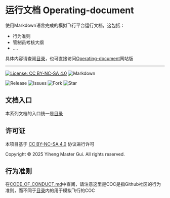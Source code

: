 # 运行文档 Operating-document
使用Markdown语言完成的模拟飞行平台运行文档，这包括：

- 行为准则
- 管制员考核大纲
- ....

具体内容请查阅[目录](./table_of_contents.md)，也可直接访问[Operating-document](https://flyleague-collection.github.io/Operating-document/)网站版

---

[![License: CC BY-NC-SA 4.0](https://img.shields.io/badge/License-CC%20BY--NC--SA%204.0-lightgrey.svg?style=for-the-badge)](https://creativecommons.org/licenses/by-nc-sa/4.0) ![Markdown](https://img.shields.io/badge/Markdown-000000?style=for-the-badge&logo=Markdown&logoColor=ffffff)

![Release](https://img.shields.io/github/release/Flyleague-Collection/Operating-document?style=for-the-badge) ![Issues](https://img.shields.io/github/issues/Flyleague-Collection/Operating-document?color=F48D73&style=for-the-badge) ![Fork](https://img.shields.io/github/forks/Flyleague-Collection/Operating-document.svg?style=for-the-badge&label=Fork&maxAge=2592000) ![Star](https://img.shields.io/github/stars/Flyleague-Collection/Operating-document.svg?style=for-the-badge&label=Star&maxAge=2592000)



## 文档入口

本系列文档的入口统一是[目录](./table_of_contents.md)



## 许可证

本项目基于 [CC BY-NC-SA 4.0](https://creativecommons.org/licenses/by-nc-sa/4.0/deed.zh) 协议进行许可

Copyright © 2025 Yiheng Master Gui. All rights reserved.



## 行为准则

在[CODE_OF_CONDUCT.md](https://github.com/Flyleague-Collection/SimpleFSD/blob/main/CODE_OF_CONDUCT.md)中查阅，请注意这里是COC是指Github社区的行为准则，而不同于[目录](./table_of_contents.md)内的用于模拟飞行的COC

